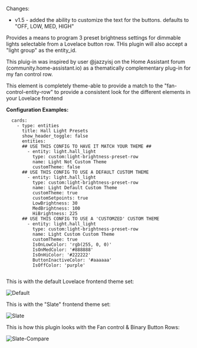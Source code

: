 Changes:

- v1.5 - added the ability to customize the text for the buttons. defaults to "OFF, LOW, MED, HIGH"

Provides a means to program 3 preset brightness settings for dimmable lights selectable from a Lovelace button row. THis plugin will also accept a "light group" as the entity_id.

This pluig-in was inspired by user @jazzyisj on the Home Assistant forum (community.home-assistant.io) as a thematically complementary plug-in for my fan control row.

This element is completely theme-able to provide a match to the "fan-control-entity-row" to provide a consistent look for the different elements in your Lovelace frontend

<b>Configuration Examples:</b>
    
  ```
    cards:
      - type: entities
        title: Hall Light Presets
        show_header_toggle: false
        entities:
        ## USE THIS CONFIG TO HAVE IT MATCH YOUR THEME ##
          - entity: light.hall_light
            type: custom:light-brightness-preset-row
            name: Light Not Custom Theme
            customTheme: false
        ## USE THIS CONFIG TO USE A DEFAULT CUSTOM THEME
          - entity: light.hall_light
            type: custom:light-brightness-preset-row
            name: Light Default Custom Theme
            customTheme: true
            customSetpoints: true
            LowBrightness: 30
            MedBrightness: 100
            HiBrightness: 225
        ## USE THIS CONFIG TO USE A 'CUSTOMZED' CUSTOM THEME
          - entity: light.hall_light
            type: custom:light-brightness-preset-row
            name: Light Custom Custom Theme
            customTheme: true
            IsOnLowColor: 'rgb(255, 0, 0)'
            IsOnMedColor: '#888888'
            IsOnHiColor: '#222222'
            ButtonInactiveColor: '#aaaaaa'
            IsOffColor: 'purple'
            
  ```

This is with the default Lovelace frontend theme set:

![Default](ex2.gif)


This is with the "Slate" frontend theme set:

![Slate](ex3.gif)

This is how this plugin looks with the Fan control & Binary Button Rows:

![Slate-Compare](button-row-example-compare.gif)
